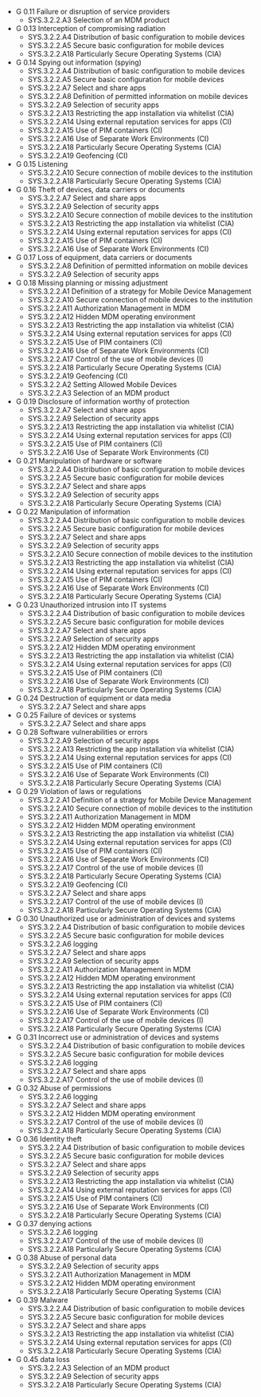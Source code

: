 * G 0.11 Failure or disruption of service providers
  * SYS.3.2.2.A3 Selection of an MDM product
* G 0.13 Interception of compromising radiation
  * SYS.3.2.2.A4 Distribution of basic configuration to mobile devices
  * SYS.3.2.2.A5 Secure basic configuration for mobile devices
  * SYS.3.2.2.A18 Particularly Secure Operating Systems (CIA)
* G 0.14 Spying out information (spying)
  * SYS.3.2.2.A4 Distribution of basic configuration to mobile devices
  * SYS.3.2.2.A5 Secure basic configuration for mobile devices
  * SYS.3.2.2.A7 Select and share apps
  * SYS.3.2.2.A8 Definition of permitted information on mobile devices
  * SYS.3.2.2.A9 Selection of security apps
  * SYS.3.2.2.A13 Restricting the app installation via whitelist (CIA)
  * SYS.3.2.2.A14 Using external reputation services for apps (CI)
  * SYS.3.2.2.A15 Use of PIM containers (CI)
  * SYS.3.2.2.A16 Use of Separate Work Environments (CI)
  * SYS.3.2.2.A18 Particularly Secure Operating Systems (CIA)
  * SYS.3.2.2.A19 Geofencing (CI)
* G 0.15 Listening
  * SYS.3.2.2.A10 Secure connection of mobile devices to the institution
  * SYS.3.2.2.A18 Particularly Secure Operating Systems (CIA)
* G 0.16 Theft of devices, data carriers or documents
  * SYS.3.2.2.A7 Select and share apps
  * SYS.3.2.2.A9 Selection of security apps
  * SYS.3.2.2.A10 Secure connection of mobile devices to the institution
  * SYS.3.2.2.A13 Restricting the app installation via whitelist (CIA)
  * SYS.3.2.2.A14 Using external reputation services for apps (CI)
  * SYS.3.2.2.A15 Use of PIM containers (CI)
  * SYS.3.2.2.A16 Use of Separate Work Environments (CI)
* G 0.17 Loss of equipment, data carriers or documents
  * SYS.3.2.2.A8 Definition of permitted information on mobile devices
  * SYS.3.2.2.A9 Selection of security apps
* G 0.18 Missing planning or missing adjustment
  * SYS.3.2.2.A1 Definition of a strategy for Mobile Device Management
  * SYS.3.2.2.A10 Secure connection of mobile devices to the institution
  * SYS.3.2.2.A11 Authorization Management in MDM
  * SYS.3.2.2.A12 Hidden MDM operating environment
  * SYS.3.2.2.A13 Restricting the app installation via whitelist (CIA)
  * SYS.3.2.2.A14 Using external reputation services for apps (CI)
  * SYS.3.2.2.A15 Use of PIM containers (CI)
  * SYS.3.2.2.A16 Use of Separate Work Environments (CI)
  * SYS.3.2.2.A17 Control of the use of mobile devices (I)
  * SYS.3.2.2.A18 Particularly Secure Operating Systems (CIA)
  * SYS.3.2.2.A19 Geofencing (CI)
  * SYS.3.2.2.A2 Setting Allowed Mobile Devices
  * SYS.3.2.2.A3 Selection of an MDM product
* G 0.19 Disclosure of information worthy of protection
  * SYS.3.2.2.A7 Select and share apps
  * SYS.3.2.2.A9 Selection of security apps
  * SYS.3.2.2.A13 Restricting the app installation via whitelist (CIA)
  * SYS.3.2.2.A14 Using external reputation services for apps (CI)
  * SYS.3.2.2.A15 Use of PIM containers (CI)
  * SYS.3.2.2.A16 Use of Separate Work Environments (CI)
* G 0.21 Manipulation of hardware or software
  * SYS.3.2.2.A4 Distribution of basic configuration to mobile devices
  * SYS.3.2.2.A5 Secure basic configuration for mobile devices
  * SYS.3.2.2.A7 Select and share apps
  * SYS.3.2.2.A9 Selection of security apps
  * SYS.3.2.2.A18 Particularly Secure Operating Systems (CIA)
* G 0.22 Manipulation of information
  * SYS.3.2.2.A4 Distribution of basic configuration to mobile devices
  * SYS.3.2.2.A5 Secure basic configuration for mobile devices
  * SYS.3.2.2.A7 Select and share apps
  * SYS.3.2.2.A9 Selection of security apps
  * SYS.3.2.2.A10 Secure connection of mobile devices to the institution
  * SYS.3.2.2.A13 Restricting the app installation via whitelist (CIA)
  * SYS.3.2.2.A14 Using external reputation services for apps (CI)
  * SYS.3.2.2.A15 Use of PIM containers (CI)
  * SYS.3.2.2.A16 Use of Separate Work Environments (CI)
  * SYS.3.2.2.A18 Particularly Secure Operating Systems (CIA)
* G 0.23 Unauthorized intrusion into IT systems
  * SYS.3.2.2.A4 Distribution of basic configuration to mobile devices
  * SYS.3.2.2.A5 Secure basic configuration for mobile devices
  * SYS.3.2.2.A7 Select and share apps
  * SYS.3.2.2.A9 Selection of security apps
  * SYS.3.2.2.A12 Hidden MDM operating environment
  * SYS.3.2.2.A13 Restricting the app installation via whitelist (CIA)
  * SYS.3.2.2.A14 Using external reputation services for apps (CI)
  * SYS.3.2.2.A15 Use of PIM containers (CI)
  * SYS.3.2.2.A16 Use of Separate Work Environments (CI)
  * SYS.3.2.2.A18 Particularly Secure Operating Systems (CIA)
* G 0.24 Destruction of equipment or data media
  * SYS.3.2.2.A7 Select and share apps
* G 0.25 Failure of devices or systems
  * SYS.3.2.2.A7 Select and share apps
* G 0.28 Software vulnerabilities or errors
  * SYS.3.2.2.A9 Selection of security apps
  * SYS.3.2.2.A13 Restricting the app installation via whitelist (CIA)
  * SYS.3.2.2.A14 Using external reputation services for apps (CI)
  * SYS.3.2.2.A15 Use of PIM containers (CI)
  * SYS.3.2.2.A16 Use of Separate Work Environments (CI)
  * SYS.3.2.2.A18 Particularly Secure Operating Systems (CIA)
* G 0.29 Violation of laws or regulations
  * SYS.3.2.2.A1 Definition of a strategy for Mobile Device Management
  * SYS.3.2.2.A10 Secure connection of mobile devices to the institution
  * SYS.3.2.2.A11 Authorization Management in MDM
  * SYS.3.2.2.A12 Hidden MDM operating environment
  * SYS.3.2.2.A13 Restricting the app installation via whitelist (CIA)
  * SYS.3.2.2.A14 Using external reputation services for apps (CI)
  * SYS.3.2.2.A15 Use of PIM containers (CI)
  * SYS.3.2.2.A16 Use of Separate Work Environments (CI)
  * SYS.3.2.2.A17 Control of the use of mobile devices (I)
  * SYS.3.2.2.A18 Particularly Secure Operating Systems (CIA)
  * SYS.3.2.2.A19 Geofencing (CI)
  * SYS.3.2.2.A7 Select and share apps
  * SYS.3.2.2.A17 Control of the use of mobile devices (I)
  * SYS.3.2.2.A18 Particularly Secure Operating Systems (CIA)
* G 0.30 Unauthorized use or administration of devices and systems
  * SYS.3.2.2.A4 Distribution of basic configuration to mobile devices
  * SYS.3.2.2.A5 Secure basic configuration for mobile devices
  * SYS.3.2.2.A6 logging
  * SYS.3.2.2.A7 Select and share apps
  * SYS.3.2.2.A9 Selection of security apps
  * SYS.3.2.2.A11 Authorization Management in MDM
  * SYS.3.2.2.A12 Hidden MDM operating environment
  * SYS.3.2.2.A13 Restricting the app installation via whitelist (CIA)
  * SYS.3.2.2.A14 Using external reputation services for apps (CI)
  * SYS.3.2.2.A15 Use of PIM containers (CI)
  * SYS.3.2.2.A16 Use of Separate Work Environments (CI)
  * SYS.3.2.2.A17 Control of the use of mobile devices (I)
  * SYS.3.2.2.A18 Particularly Secure Operating Systems (CIA)
* G 0.31 Incorrect use or administration of devices and systems
  * SYS.3.2.2.A4 Distribution of basic configuration to mobile devices
  * SYS.3.2.2.A5 Secure basic configuration for mobile devices
  * SYS.3.2.2.A6 logging
  * SYS.3.2.2.A7 Select and share apps
  * SYS.3.2.2.A17 Control of the use of mobile devices (I)
* G 0.32 Abuse of permissions
  * SYS.3.2.2.A6 logging
  * SYS.3.2.2.A7 Select and share apps
  * SYS.3.2.2.A12 Hidden MDM operating environment
  * SYS.3.2.2.A17 Control of the use of mobile devices (I)
  * SYS.3.2.2.A18 Particularly Secure Operating Systems (CIA)
* G 0.36 Identity theft
  * SYS.3.2.2.A4 Distribution of basic configuration to mobile devices
  * SYS.3.2.2.A5 Secure basic configuration for mobile devices
  * SYS.3.2.2.A7 Select and share apps
  * SYS.3.2.2.A9 Selection of security apps
  * SYS.3.2.2.A13 Restricting the app installation via whitelist (CIA)
  * SYS.3.2.2.A14 Using external reputation services for apps (CI)
  * SYS.3.2.2.A15 Use of PIM containers (CI)
  * SYS.3.2.2.A16 Use of Separate Work Environments (CI)
  * SYS.3.2.2.A18 Particularly Secure Operating Systems (CIA)
* G 0.37 denying actions
  * SYS.3.2.2.A6 logging
  * SYS.3.2.2.A17 Control of the use of mobile devices (I)
  * SYS.3.2.2.A18 Particularly Secure Operating Systems (CIA)
* G 0.38 Abuse of personal data
  * SYS.3.2.2.A9 Selection of security apps
  * SYS.3.2.2.A11 Authorization Management in MDM
  * SYS.3.2.2.A12 Hidden MDM operating environment
  * SYS.3.2.2.A18 Particularly Secure Operating Systems (CIA)
* G 0.39 Malware
  * SYS.3.2.2.A4 Distribution of basic configuration to mobile devices
  * SYS.3.2.2.A5 Secure basic configuration for mobile devices
  * SYS.3.2.2.A7 Select and share apps
  * SYS.3.2.2.A13 Restricting the app installation via whitelist (CIA)
  * SYS.3.2.2.A14 Using external reputation services for apps (CI)
  * SYS.3.2.2.A18 Particularly Secure Operating Systems (CIA)
* G 0.45 data loss
  * SYS.3.2.2.A3 Selection of an MDM product
  * SYS.3.2.2.A9 Selection of security apps
  * SYS.3.2.2.A18 Particularly Secure Operating Systems (CIA)
